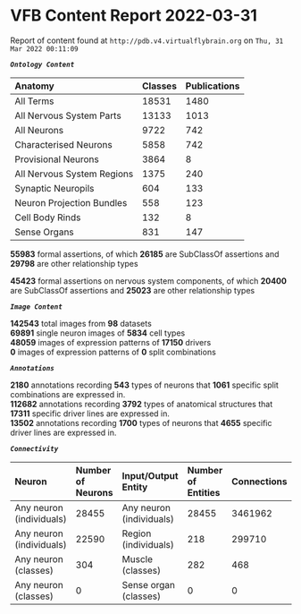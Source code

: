 
VFB Content Report 2022-03-31
=============================


Report of content found at ``http://pdb.v4.virtualflybrain.org`` on ``Thu, 31 Mar 2022 00:11:09``  
  
***``Ontology Content``***  

|Anatomy|Classes|Publications|
| :--- | :--- | :--- |
|All Terms|18531|1480|
|All Nervous System Parts|13133|1013|
|All Neurons|9722|742|
|Characterised Neurons|5858|742|
|Provisional Neurons|3864|8|
|All Nervous System Regions|1375|240|
|Synaptic Neuropils|604|133|
|Neuron Projection Bundles|558|123|
|Cell Body Rinds|132|8|
|Sense Organs|831|147|
  
  
**55983** formal assertions, of which **26185** are SubClassOf assertions and **29798** are other relationship types  
  
**45423** formal assertions on nervous system components, of which **20400** are SubClassOf assertions and **25023** are
 other relationship types  
  
***``Image Content``***  
  
**142543** total images from **98** datasets  
**69891** single neuron images of **5834** cell types  
**48059** images of expression patterns of **17150** drivers  
**0** images of expression patterns of **0** split combinations  
  
***``Annotations``***  
  
**2180** annotations recording **543** types of neurons that **1061** specific split combinations are expressed in.  
**112682** annotations recording **3792** types of anatomical structures that **17311** specific driver lines are 
expressed in.  
**13502** annotations recording **1700** types of neurons that **4655** specific driver lines are expressed in.  
  
***``Connectivity``***  

|Neuron|Number of Neurons|Input/Output Entity|Number of Entities|Connections|
| :--- | :--- | :--- | :--- | :--- |
|Any neuron (individuals)|28455|Any neuron (individuals)|28455|3461962|
|Any neuron (individuals)|22590|Region (individuals)|218|299710|
|Any neuron (classes)|304|Muscle (classes)|282|468|
|Any neuron (classes)|0|Sense organ (classes)|0|0|
  
